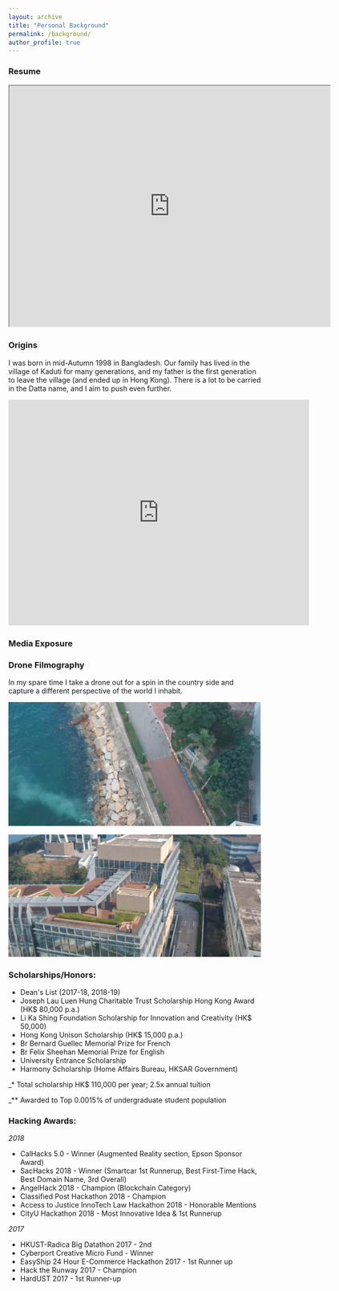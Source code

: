 ```yaml
---
layout: archive
title: "Personal Background"
permalink: /background/
author_profile: true
---
```


### Resume

<iframe src="https://drive.google.com/file/d/1BzMZ8Ezd5-2eqrytvFJXJ0srravabwJ3/preview" width="640" height="480"></iframe>


### Origins

I was born in mid-Autumn 1998 in Bangladesh. Our family has lived in the village of Kaduti for many generations, and my father is the first generation to leave the village (and ended up in Hong Kong). There is a lot to be carried in the Datta name, and I aim to push even further. 

<iframe src="https://www.google.com/maps/embed?pb=!1m18!1m12!1m3!1d7579.645071418137!2d90.96662635335532!3d23.404621996496573!2m3!1f0!2f0!3f0!3m2!1i1024!2i768!4f13.1!3m3!1m2!1s0x37546194d892d1f7%3A0x62b986bceed141db!2sKaduti%2C%20Bangladesh!5e1!3m2!1sen!2shk!4v1571923656921!5m2!1sen!2shk" width="600" height="450" frameborder="0" style="border:0;" allowfullscreen=""></iframe>

### Media Exposure


### Drone Filmography

In my spare time I take a drone out for a spin in the country side and capture a different perspective of the world I inhabit.

[![IMAGE ALT TEXT](/images/drone1.PNG)](https://hkustconnect-my.sharepoint.com/:v:/g/personal/sdatta_connect_ust_hk/EXfTMUL6EXRMke64z0QZN8kBDyWV4hNB_ZUwjmqLzzxC7g?e=huxmIv)

[![IMAGE ALT TEXT](/images/drone2.PNG)](https://hkustconnect-my.sharepoint.com/:v:/g/personal/sdatta_connect_ust_hk/Ee5KfeEquptPmCI0luZuDBEBi_zFwp-ohn1aIB19NCcJxQ?e=6gYwCr)



### Scholarships/Honors:
+ Dean's List (2017-18, 2018-19)
+ Joseph Lau Luen Hung Charitable Trust Scholarship Hong Kong Award (HK$ 80,000 p.a.)
+ Li Ka Shing Foundation Scholarship for Innovation and Creativity (HK$ 50,000)
+ Hong Kong Unison Scholarship (HK$ 15,000 p.a.)
+ Br Bernard Guellec Memorial Prize for French
+ Br Felix Sheehan Memorial Prize for English
+ University Entrance Scholarship
+ Harmony Scholarship (Home Affairs Bureau, HKSAR Government)

_* Total scholarship HK$ 110,000 per year; 2.5x annual tuition

_** Awarded to Top 0.0015% of undergraduate student population


### Hacking Awards:
*2018*
+ CalHacks 5.0 - Winner (Augmented Reality section, Epson Sponsor Award)
+ SacHacks 2018 - Winner (Smartcar 1st Runnerup, Best First-Time Hack, Best Domain Name, 3rd Overall)
+ AngelHack 2018 - Champion (Blockchain Category)
+ Classified Post Hackathon 2018 - Champion
+ Access to Justice InnoTech Law Hackathon 2018 - Honorable Mentions
+ CityU Hackathon 2018 - Most Innovative Idea & 1st Runnerup

*2017*
+ HKUST-Radica Big Datathon 2017 - 2nd
+ Cyberport Creative Micro Fund - Winner
+ EasyShip 24 Hour E-Commerce Hackathon 2017 - 1st Runner up
+ Hack the Runway 2017 - Champion
+ HardUST 2017 - 1st Runner-up
